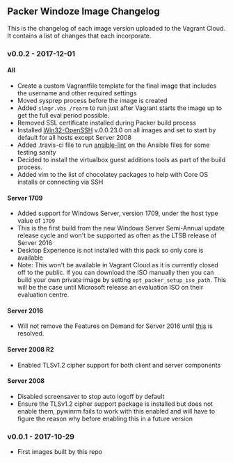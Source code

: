 ## Packer Windoze Image Changelog

This is the changelog of each image version uploaded to the Vagrant Cloud. It
contains a list of changes that each incorporate.

### v0.0.2 - 2017-12-01

#### All

* Create a custom Vagrantfile template for the final image that includes the
  username and other required settings
* Moved sysprep process before the image is created
* Added `slmgr.vbs /rearm` to run just after Vagrant starts the image up to get
  the full eval period possible.
* Removed SSL certificate installed during Packer build process
* Installed [Win32-OpenSSH](https://github.com/PowerShell/Win32-OpenSSH)
  v.0.0.23.0 on all images and set to start by default for all hosts except
  Server 2008
* Added .travis-ci file to run [ansible-lint](https://github.com/willthames/ansible-lint)
  on the Ansible files for some testing sanity
* Decided to install the virtualbox guest additions tools as part of the build
  process.
* Added vim to the list of chocolatey packages to help with Core OS installs or
  connecting via SSH


#### Server 1709

* Added support for Windows Server, version 1709, under the host type value of
  `1709`
* This is the first build from the new Windows Server Semi-Annual update
  release cycle and won't be supported as often as the LTSB release of Server
  2016
* Desktop Experience is not installed with this pack so only core is available
* Note: This won't be available in Vagrant Cloud as it is currently closed off
  to the public. If you can download the ISO manually then you can build your
  own private image by setting `opt_packer_setup_iso_path`. This will be the
  case until Microsoft release an evaluation ISO on their evaluation centre.

#### Server 2016

* Will not remove the Features on Demand for Server 2016 until [this](https://social.msdn.microsoft.com/Forums/en-US/2ad1c1d9-09ba-407e-ba03-951c6f2baa34/features-on-demand-server-2016-source-not-found?forum=ws2016)
  is resolved.

#### Server 2008 R2

* Enabled TLSv1.2 cipher support for both client and server components

#### Server 2008

* Disabled screensaver to stop auto logoff by default
* Ensure the TLSv1.2 cipher support package is installed but does not enable
  them, pywinrm fails to work with this enabled and will have to figure the
  reason why before enabling this in a future version


### v0.0.1 - 2017-10-29

* First images built by this repo
